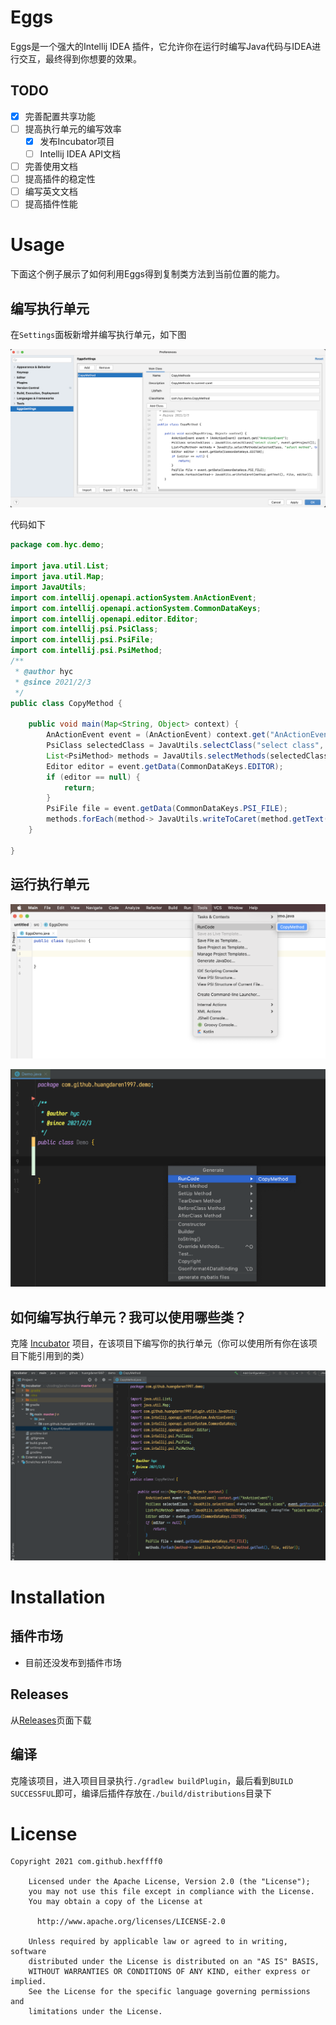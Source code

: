 # Eggs

Eggs是一个强大的Intellij IDEA 插件，它允许你在运行时编写Java代码与IDEA进行交互，最终得到你想要的效果。

## TODO

- [x]  完善配置共享功能
- [ ] 提高执行单元的编写效率
    - [x]  发布Incubator项目
    - [ ]  Intellij IDEA API文档
- [ ]  完善使用文档
- [ ]  提高插件的稳定性
- [ ]  编写英文文档
- [ ]  提高插件性能

# Usage

下面这个例子展示了如何利用Eggs得到复制类方法到当前位置的能力。

## 编写执行单元

在`Settings`面板新增并编写执行单元，如下图

![image-20210203142929543](./doc/images/example-1.png)

代码如下

```java
package com.hyc.demo;

import java.util.List;
import java.util.Map;
import JavaUtils;
import com.intellij.openapi.actionSystem.AnActionEvent;
import com.intellij.openapi.actionSystem.CommonDataKeys;
import com.intellij.openapi.editor.Editor;
import com.intellij.psi.PsiClass;
import com.intellij.psi.PsiFile;
import com.intellij.psi.PsiMethod;
/**
 * @author hyc
 * @since 2021/2/3
 */
public class CopyMethod {

    public void main(Map<String, Object> context) {
        AnActionEvent event = (AnActionEvent) context.get("AnActionEvent");
        PsiClass selectedClass = JavaUtils.selectClass("select class", event.getProject());
        List<PsiMethod> methods = JavaUtils.selectMethods(selectedClass, "select method", true, true);
        Editor editor = event.getData(CommonDataKeys.EDITOR);
        if (editor == null) {
            return;
        }
        PsiFile file = event.getData(CommonDataKeys.PSI_FILE);
        methods.forEach(method-> JavaUtils.writeToCaret(method.getText(), file, editor));
    }
    
}
```

## 运行执行单元

![image-20210203143509638](./doc/images/example-2.png)

![image-20210208134611781](./doc/images/example-7.png)

## 如何编写执行单元？我可以使用哪些类？

克隆 [Incubator](https://github.com/hexffff0/incubator) 项目，在该项目下编写你的执行单元（你可以使用所有你在该项目下能引用到的类）

![image-20210208134928962](./doc/images/example-8.png)

# Installation

## 插件市场

- 目前还没发布到插件市场

## Releases

从[Releases](https://github.com/hexffff0/eggs/releases)页面下载

## 编译

克隆该项目，进入项目目录执行`./gradlew buildPlugin`，最后看到`BUILD SUCCESSFUL`即可，编译后插件存放在`./build/distributions`目录下

# License

``` 
Copyright 2021 com.github.hexffff0

    Licensed under the Apache License, Version 2.0 (the "License");
    you may not use this file except in compliance with the License.
    You may obtain a copy of the License at

      http://www.apache.org/licenses/LICENSE-2.0

    Unless required by applicable law or agreed to in writing, software
    distributed under the License is distributed on an "AS IS" BASIS,
    WITHOUT WARRANTIES OR CONDITIONS OF ANY KIND, either express or implied.
    See the License for the specific language governing permissions and
    limitations under the License.
```

